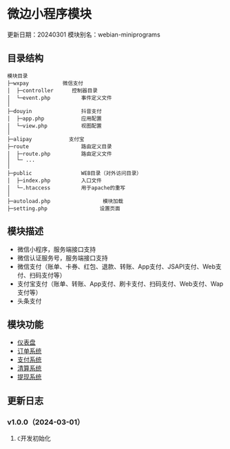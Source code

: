 # 微边小程序模块
更新日期：20240301
模块别名：webian-miniprograms

## 目录结构
```
模块目录
├─wxpay           微信支付
│  ├─controller      控制器目录
│  └─event.php          事件定义文件
│
├─douyin                抖音支付
│  ├─app.php            应用配置
│  └─view.php           视图配置
│
├─alipay            支付宝
├─route                 路由定义目录
│  ├─route.php          路由定义文件
│  └─ ...
│
├─public                WEB目录（对外访问目录）
│  ├─index.php          入口文件
│  └─.htaccess          用于apache的重写
│
├─autoload.php                 模块加载
├─setting.php                 设置页面
```

## 模块描述
 - 微信小程序，服务端接口支持
 - 微信认证服务号，服务端接口支持
 - 微信支付（账单、卡券、红包、退款、转账、App支付、JSAPI支付、Web支付、扫码支付等）
 - 支付宝支付（账单、转账、App支付、刷卡支付、扫码支付、Web支付、Wap支付等）
 - 头条支付

## 模块功能
 - [仪表盘](./docs/dashboard.md)
 - [订单系统](./docs/order.md)
 - [支付系统](./docs/payment.md)
 - [清算系统](./docs/clearing.md)
 - [提现系统](./docs/cashout.md)

## 更新日志
### v1.0.0（2024-03-01）
1. `C`开发初始化
